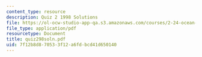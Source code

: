 ```yaml
---
content_type: resource
description: Quiz 2 1998 Solutions
file: https://ol-ocw-studio-app-qa.s3.amazonaws.com/courses/2-24-ocean-wave-interaction-with-ships-and-offshore-energy-systems-13-022-spring-2002/7f12b8d870533f12a6fdbcd41d650140_quiz298soln.pdf
file_type: application/pdf
resourcetype: Document
title: quiz298soln.pdf
uid: 7f12b8d8-7053-3f12-a6fd-bcd41d650140
---
```

